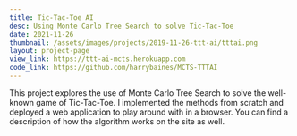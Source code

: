 ```yaml
---
title: Tic-Tac-Toe AI
desc: Using Monte Carlo Tree Search to solve Tic-Tac-Toe
date: 2021-11-26
thumbnail: /assets/images/projects/2019-11-26-ttt-ai/tttai.png
layout: project-page
view_link: https://ttt-ai-mcts.herokuapp.com
code_link: https://github.com/harrybaines/MCTS-TTTAI
---
```


This project explores the use of Monte Carlo Tree Search to solve the well-known game of Tic-Tac-Toe. I implemented the methods from scratch and deployed a web application to play around with in a browser. You can find a description of how the algorithm works on the site as well.